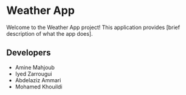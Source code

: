 # Weather App

Welcome to the Weather App project! This application provides [brief description of what the app does].

## Developers

- Amine Mahjoub
- Iyed Zarrougui
- Abdelaziz Ammari
- Mohamed Khouildi
